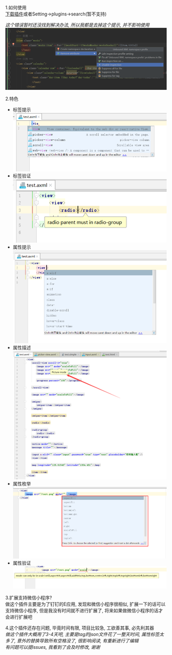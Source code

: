 1.如何使用  
[下载插件](https://plugins.jetbrains.com/plugin/11332-axml-of-dingtalk)或者Setting->plugins->search(暂不支持)

*这个错误暂时还没找到解决办法, 所以我都是去掉这个提示, 并不影响使用*
![错误提示](images/attribute-a.png)


2.特色
- 标签提示
![标签提示](images/tags-tips.png)
- 标签验证
![标签验证](images/tags-verification.png )
- 属性提示
![属性提示](images/attribute-tip.png)
- 属性描述
![属性提示](images/attribute-description.png)
- 属性枚举
![属性枚举](images/attribute-enum.png)
- 属性验证
![属性验证](images/attribute-verification.png)

3.扩展支持微信小程序?  
做这个插件主要是为了钉钉的E应用, 发现和微信小程序很相似, 扩展一下的话可以支持微信小程序, 但是我没有时间就不进行扩展了, 将来如果做微信小程序的话才会进行扩展吧

4.这个插件还存在问题, 毕竟时间有限, 项目比较急, 工欲善其事, 必先利其器  
*做这个插件大概用了3-4天吧, 主要是tag的json文件花了一整天时间, 属性标签太多了, 意外的替换导致所有空格没了, 很影响阅读, 有重新进行了编辑*  
*有问题可以提issues, 我看到了会及时修改, 谢谢*